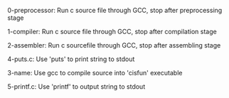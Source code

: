 0-preprocessor: Run c source file through GCC, stop after preprocessing stage

1-compiler: Run c source file through GCC, stop after compilation stage

2-assembler: Run c sourcefile through GCC, stop after assembling stage

4-puts.c: Use 'puts' to print string to stdout

3-name: Use gcc to compile source into 'cisfun' executable

5-printf.c: Use 'printf' to output string to stdout
